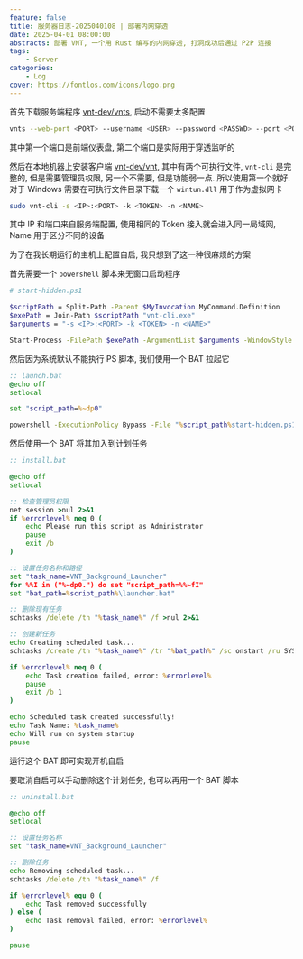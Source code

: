 ```yaml
---
feature: false
title: 服务器日志-2025040108 | 部署内网穿透
date: 2025-04-01 08:00:00
abstracts: 部署 VNT, 一个用 Rust 编写的内网穿透, 打洞成功后通过 P2P 连接
tags:
    - Server
categories:
    - Log
cover: https://fontlos.com/icons/logo.png
---
```


首先下载服务端程序 [vnt-dev/vnts](https://github.com/vnt-dev/vnts), 启动不需要太多配置

```sh
vnts --web-port <PORT> --username <USER> --password <PASSWD> --port <PORT>
```

其中第一个端口是前端仪表盘, 第二个端口是实际用于穿透监听的

然后在本地机器上安装客户端 [vnt-dev/vnt](https://github.com/vnt-dev/vnt), 其中有两个可执行文件, `vnt-cli` 是完整的, 但是需要管理员权限, 另一个不需要, 但是功能弱一点. 所以使用第一个就好. 对于 Windows 需要在可执行文件目录下载一个 `wintun.dll` 用于作为虚拟网卡

```sh
sudo vnt-cli -s <IP>:<PORT> -k <TOKEN> -n <NAME>
```

其中 IP 和端口来自服务端配置, 使用相同的 Token 接入就会进入同一局域网, Name 用于区分不同的设备

为了在我长期运行的主机上配置自启, 我只想到了这一种很麻烦的方案

首先需要一个 `powershell` 脚本来无窗口启动程序

```sh
# start-hidden.ps1

$scriptPath = Split-Path -Parent $MyInvocation.MyCommand.Definition
$exePath = Join-Path $scriptPath "vnt-cli.exe"
$arguments = "-s <IP>:<PORT> -k <TOKEN> -n <NAME>"

Start-Process -FilePath $exePath -ArgumentList $arguments -WindowStyle Hidden
```

然后因为系统默认不能执行 PS 脚本, 我们使用一个 BAT 拉起它

```bat
:: launch.bat
@echo off
setlocal

set "script_path=%~dp0"

powershell -ExecutionPolicy Bypass -File "%script_path%start-hidden.ps1"
```

然后使用一个 BAT 将其加入到计划任务

```bat
:: install.bat

@echo off
setlocal

:: 检查管理员权限
net session >nul 2>&1
if %errorlevel% neq 0 (
    echo Please run this script as Administrator
    pause
    exit /b
)

:: 设置任务名称和路径
set "task_name=VNT_Background_Launcher"
for %%I in ("%~dp0.") do set "script_path=%%~fI"
set "bat_path=%script_path%\launcher.bat"

:: 删除现有任务
schtasks /delete /tn "%task_name%" /f >nul 2>&1

:: 创建新任务
echo Creating scheduled task...
schtasks /create /tn "%task_name%" /tr "%bat_path%" /sc onstart /ru SYSTEM /rl highest /f

if %errorlevel% neq 0 (
    echo Task creation failed, error: %errorlevel%
    pause
    exit /b 1
)

echo Scheduled task created successfully!
echo Task Name: %task_name%
echo Will run on system startup
pause
```

运行这个 BAT 即可实现开机自启

要取消自启可以手动删除这个计划任务, 也可以再用一个 BAT 脚本

```bat
:: uninstall.bat

@echo off
setlocal

:: 设置任务名称
set "task_name=VNT_Background_Launcher"

:: 删除任务
echo Removing scheduled task...
schtasks /delete /tn "%task_name%" /f

if %errorlevel% equ 0 (
    echo Task removed successfully
) else (
    echo Task removal failed, error: %errorlevel%
)

pause
```
